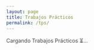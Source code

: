 ```yaml
---
layout: page
title: Trabajos Prácticos
permalink: /tps/
---
```


<div class="tps-page">
  <!-- {% include tp-guidelines.md %} -->

  <div id="tps-status" class="small text-dim" style="margin:1rem 0;opacity:.8">
    Cargando Trabajos Prácticos &#x23F3;…
  </div>
  <div id="tps-list" class="tps-list"></div>
</div>

<script>
  // Config centralizada: un SOLO archivo en Drive con TPs + Guías
  // y el mismo Apps Script (Web App) que ya usás.
  /*URL PARA EJECUTAR EL SCRIPT "Manejo de TPs y Guías" */
  window.LIST_CONFIG = {
    APP_URL:  'https://script.google.com/macros/s/AKfycbxMzey-vhPiX5CMU4VIDQgGheYS6WYgJCPGtZuQxeA8U_ARoCaaV2eYc6QWhqrw7HxE/exec',
    FILE_ID:  '1uWoOFG4sKfvmX_RxcK8z0Mhrwn9rpmba',  // JSON con TPs + Guías
    FILE_TYPE:'json',
    KIND:     'tp'
  };
</script>

<link rel="stylesheet" href="{{ '/assets/css/tps.css' | relative_url }}">
<script src="{{ '/assets/js/tps.js' | relative_url }}" defer></script>
